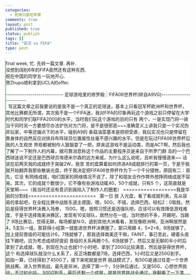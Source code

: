 ```yaml
--- 
categories: 
  - 死神只爱吃苹果
comments: true
layout: post
published: true
status: publish
tags: []
title: "实况 vs FIFA"
type: post
---
```

<div id="msgcns!5F971C000415D85F!669" class="bvMsg"><div align="left">
<div style="overflow:auto;border-left:green 1px solid;width:579px;border-bottom:green 1px solid;height:669px;background-color:white;">
<div>final week, 忙. 先转一篇文章. 再补.</div>
<div>没想到阔别6年的FIFA竟然还有这种东西.</div>
<div>祝在中国的同学五一玩地开心.</div>
<div>贺Zhupo顺利拿到UCLA的offer.</div>
<div> </div>
<div>---------------------------- 足球游戏里的修罗殿：FIFA06世界杯(转自A9VG)------------------------</div>
<div>  
写这篇文章之前我要说的是我不是一个真正的足球迷，基本上只看冠军杯欧洲杯和世界杯，其他比赛都无所谓，其次我不是一个FIFA迷，我对FIFA的印象再玩这个游戏之前只停留在大学时代和同学们联FIFA2000的水平，当时我们玩这个游戏的目的只有 两个，一是实现门将一骑当千同时另一方要想尽办法铲伤对方门将，是不是很邪恶~~~准确意义上讲我只是一个实况伪非玩家，中等还偏点下的水平，碰到A9的 香菇油菜基本是把把受虐，我玩实况也只是停留在靠身体的自然反应对排兵布阵球员位置属性丝毫不感兴趣的水平。但是在玩过FIFA06世界杯后我的人生观世 界观都被制作人狠狠耍了一把，原来这游戏不是运动类，而是ACT啊，然后我也了解了一下制作人的内幕，据可靠消息称这个作品的主要程序员是来自于所罗门群 岛的一个巴西球迷说不定还是巴西球员埃德米尔森的远方亲戚，为什么这么说呢，且听我慢慢道来~~ 
话说在前两天我的成就终于突破2W，我苦 苦的盘算着如何挤进A9成就排行的第一页，于是乎我就开始翻弄我那些散装光盘，终于我决定把FIFA06世界杯作为下一个千分猎物，原因有二：首先，它没 有网络成就，咱们国家的网络情况不说了，除了和朋友合作作弊外想挣网络成就不容易。其次，它的成就个数很少，它不像有些游戏动辄40，50个成就，只有5 个，这简直就是天堂啊~~~（我当时还没有意识到我陷入了制作人的圈套） 
==================我是华丽的分割线======================= 
  
第一日 
放 入光盘，看了看成就列表，先从容易的拿起吧，在全程比赛中战胜东道主德国，嗯，50G，不错，选择巴西，轻松2：0取胜。然后是获得世界杯决赛入场券， 150G，嗯，按照习惯还是选强队吧，应该可以有效降低游戏难度，于是乎选择南美洲赛区，发现有10支球队，居然分在一组，当时想的不多，开踢吧，当踢了 9场比赛后，觉得无聊，每场都是N:0，退到其他大洲看看，发现像欧洲啊，亚洲啊居然是4，5支队一组，那获得小组第一就能进世界杯决赛圈了，那只用踢 4，5*2=8，9场就够了，加上提前晋级的可能估计6，7场就够了，那我选择南美还干嘛，FAINT，事已至此，硬着头皮往下踢吧，应为考虑成绩好提前 晋级的关系再踢个5，6场就够了，然后又是无聊的半小时后拿到了此成就，嗯，到现在为止也就1个小时吧，拿到了200G比较满意，然后是获得世界杯，这个 和选择球队就没什么关系了，反正场数都是7场，选择巴西，1小时后又是250G到手。 
  
掐指一算，已经得到了450G了，接下来呢就是世界 挑战模式了，有50G是通过任意一个世界挑战赛。进入世界挑战，最先是非洲，选择了第一个，5分钟后通过，又是50G，心想世界挑战，不过如此吗。 500G到手，最后还剩一个成就，就是世界挑战全通过，我翻看了一下清单，大概有几十场吧，心想有500G呢，还是尝试一下吧，于是，在被贪婪冲昏头脑后 我的修罗之旅开始了，也就有了写这篇文章的缘由。 
  
世界挑战由各大洲挑战和世界杯挑战组成，首先要通过各大洲挑战后才能获得历年世界杯挑战 的资格。第一个是非洲挑战，除了最后一个小卡了以外，其他都是顺利通过，有的是1次，有的是RESTART了几次，其实这是制作人的一个圈套，各大洲难度 是循序渐进的，让你慢慢入门，觉得自己有机会拿下。 
  
到了欧洲，最后一关是苏格兰对荷兰（可能对手记错了，因为存在感不足，我会再查证）， 要求是需要取得4：1准确地说应该是赢对手3球以上，初始条件是时间好像是55分钟开始，比赛开始是1：1。这个是攻略路上遇到的第一个五星难度关卡，进 入游戏发现上来就送一个点球，就是说罚进点球后再进2个就OK了，好像没什么难度，（小提示如果点球不进直接RESTART，不用耽误时间了）成功后你会 面对像疯狗一样的对手，每个人都跑的飞快，最可怕的是5星门神，基本上你的所有射门都是徒劳无功的，无论是远射，低射，头球照单全收，一点也不夸张。 
  
在 这个关卡熬了一个钟头后，我发现我有些出离愤怒了，开始一边问候制作人的母亲一边思索着如何更有效的提高进攻效率，其实在世界挑战模式阵型合理的话很容易 打出直塞身后单刀，但是苏格兰这关难点在于两个前锋跑位前插不积极，单刀机会很少，基本上就是3次，想一下3次的情况下面对5星门神要进两个并不是容易的 事，更何况有时你甚至没有3次机会。 
  
在尝试了各种射门方法后，我决定休息一下退出看了看CONTROL的菜单，发现有挑射这种方式，进入 PRACTICE简单的试了一下找一下出脚点和射门力度后再次进入游戏，惊喜的发现门将好像很吃这套，于是在尝试了半小时后终于通过了，自我感觉很好很有 成就感，觉得再难也不过如此了吧。其实我不知道这关和后面两个激难难度的6星关卡比起来真的不算什么~~~~ 
  
==================我是华丽的分割线======================= 
  
第二日 
第 二天的攻略相对第一天的五星来说简单了很多，因为发现了背后直塞和单刀挑射这两个杀伤力极大的武器，一般的挑战都会被这种战术轰至渣，记得有一场是从0： 1落后的要求2：1获胜最后我踢了他一个8：1当然这种情况很少见，毕竟像这种鱼腩部队是可遇不可求的。还有一些任意球角球开始和点球的比赛可以用 LOAD大法降低难度（具体方法见后） 
  
进入亚洲区有韩朝大战，还有中日大战，如果中国可以逆转成功比赛结束后竟然还有国歌奏起，激动啊，原来制作人也是仇日的~~ 
  
然 后极其顺利的进入了最后的澳洲区，只有三场挑战，胜利看来指日可待了，但是这三场比赛含金量很高，除了一个鱼腩挑战外还有一个5星和6星关卡，最可气的是 面对那个六星关卡要求澳大利亚对所罗门群岛的比赛上半场3：0的情况下半场要求进4球的，我第一次就进了3个，而且是很早，我没有意识到这关有多难以致后 面浪费了很多机会，以后再次攻略时我终于明白了没有珍惜的恶果（曾经有一个机会摆在我面前但是我没有珍惜~~~以下忽略数百字）。 
  
我在尝 试了几局以后觉得原来还挺有难度的（其实是相当有难度）转而去挑战第一个澳大利亚VS斐济在60分钟时7：0，剩下30分钟进6球的挑战去了，小学算法， 30分钟6球平均5分钟一球，如果到75分钟还一球没进的话基本就可以RESTART的了，这关被列为5星的原因就在于要求进球数太多而时间又太少，非常 的紧张，唯一值得欣慰的是敌人基本放弃进攻，有时你甚至可以带球从他们身边直线跑过而不受到拦截，当然门将的实力还是值得肯定的，依然是老战术直塞单刀挑 射，效率高的话85分钟应该就能达到，别认为这很容易，没有一个小时的摸索尝试要过关是很难的，但当你找到窍门后就是熟练工种了。 
  
最后我 来到了表6星关卡，刚才错失大好机会的澳大利亚VS所罗门，屹立在我面前的就是10个吕布加一个防御加成200%的斗气吕布（门将），而我呢，只是一个白 板武将，是黄巾张角那种废角色而且拿着初级武器，我的意思是我跑的不如人快，带球不如人好，抢断不如人狠，射门没有人精，你在场上会觉得你根本不是未来的 亚洲老大澳大利亚而是你邻居家的小孩，而对方不是所罗门这种听都很少听到的国家而是5星巴西，这种强大的实力差距让你有一种深深的挫败感，同时我也在想那 个所罗门群岛的程序员此时应该很爽吧，自己的国家是多么的强大啊，可是这样的话请这位程序员出来解释一下为什么我们能60分钟3比0领先吧~~ 
  
埋 怨归埋怨，比赛还是要继续的，当我一次次使出单刀大法，这里我要说明下对付这支球队你很难创造出单刀机会，因为他们跑的比你快，除非他没跑，否则同时跑你 肯定跑不过他（把那个制作人拉出来解释下为什么所罗门都0：3落后了还那么斗志旺盛而且随便拉出一个都跑的比澳大利亚任何一个球员快~怨念啊），即使你创 造了单刀你也会发现门将不吃这套，无论是轻按射门的低射还是挑射（大部分）都能给你化解，禁区外远射就别想了，100脚进1脚的概率你也没时间尝试，最后 我终于发现了一个进球的射门，就是单刀时让自己斜着跑然后射门，进的几率会大大提高，直面门将是没戏的。终于在第NN次还是NNN次之后终于把这个门将办 了，这叫一个解气啊~~基本上过这关在没有心得自己摸索的情况下要3，4个小时，我看了看国外论坛，也是哀鸿遍野，很多人都是卡在这关连世界杯挑战模式都 没看见什么样~~~ 
  
晚上8时开始攻略历年世界杯模式，总共7场比赛，有一些4星关卡，但是因为都不难所以印象都不深，但是你别以为制作人 这么容易就让你通过了，要不怎么能体现世界杯挑战模式的金字招牌呢，最终关总会有总BOSS的，但是制作人耍了个小聪明不是把它放在最后而是倒数第二关， 但是基本上到了这一步的人都会尝试几把觉得难先过了最后一关再来挑战它的，这个就是最终无敌无耻里6星关卡巴西VS瑞典 
  
初始条件瑞典2： 4落后，比赛还剩10分钟，巴西开球（球权开始在CPU一方），胜利条件是瑞典战胜巴西，因为是淘汰赛只要你能最后10分钟熬到逼平巴西就算成功了 90%，因为到了加时和点球有了时间优势胜利的天平就像你这边倾斜了，所以总结一下就是10分钟你要进巴西至少2个球。这里再多费唇舌说一下这个游戏的时 间，世界挑战模式SETTING不可控，没有难度选择（最高），不可调节时间，游戏里10分钟就是真实时间90秒左右，就是说你要在90秒里进最高难度的 巴西2个球，你觉得你办的到吗？ 
  
玩到这个时候基本上已经头脑发昏手指麻木了，这个游戏基本上在我眼里已经变成了ACT，每关上来你要考虑 的怎么突破对方球员（杂兵战）已经面对门将怎么高效率的进球（BOSS战），最可怕的是最后这关制作人终于撕掉了自己的外衣，露出了巴西的球迷服，告诉你 巴西是强大的不可战胜的，你为什么不把这关放到世界挑战的第一关呢，这样我早就死心了，打死也不要那500G了。你想想你还是那个白板张角，场上有10个 进攻防御200%的杂兵吕布及一个防御300%的吕布门将，你没看错，史上最强门将，把实况的历代最强门将拉出来和他一比就像小学生一样脆弱，你见过连射 5脚（注意是连射）不同角度的都会被扑出来的门将吗，对他来说没有什么是不可能。这关还有一个讨厌之处，就是只要球进入死球状态，巴西队必换人 
， 有可能是换卡洛斯，卡福，卢西奥或者胡安，这个是随机的，但是换上来的球员必定是埃德米尔森，而且这个游戏的换人不能按过去（按键完全不起作用）只能看 完，你可以想象一下你可能连着看埃德米尔森被换数百次，这恐怖的出镜率其他球员都望尘莫及，这也是文章开始我说程序员肯定是他的亲戚，他那张苍白的脸孔一 次次的出现就像是宣判着你这次挑战又告失败了，你该有多愤怒，反正我这么一个冷静的人都想摔手柄了~~ 
  
在两个小时以后（凌晨2点），我终于有了一些思路，首先要尽快取得第一个入球，大概82，83分钟，如果85分钟你还在对方球员身后吃屁的话就直接RESTART吧，不要徒劳了，同时我发现了一个82，83分钟必出现单刀球的方法。 
  
巴 西于80分钟开球，前场球员不要尝试抢断，那只会更遭，因为不是单刀的话进球的几率连1%都不到，还好这关伊布和拉尔森前插意识很好，尤其是伊布。开球后 让巴西球员带球到你的禁区线前，如果他没有那么做而是回传给自己的后场直接RESTART，因为意味你打不出单刀了，接前话他带到禁区前后你操控后卫进行 逼抢，务必抢到，第一时间抢不到RESTART，抢到后第一时间传给中场球员，然后中场球员不要考虑自己的位置，只要自己的前锋在自己身前就按直塞键，这 样有90%的几率伊布和拉尔森获得单刀，然后就看你的射门水平了，挑射或者低射随你意，大概50%会进，对，只有50%，这就是这个门将的可怕之处，如果 不进被扑出直接RESTART吧，如果你RP超好进了第一球后，巴西队会改变战术，按一个国外玩家的话说进入“NOT LOSE”状态，他们不再进攻而是一味带球，因为他们带球都超好，你很难抢断到，如果过了89分钟你还在人家屁股后面追就RESTART吧，虽然进了一个 很可惜但是你知道这是徒劳的，抢到后一定要制造出单刀机会，然后再去过那个50%几率的门将BOSS，对，就是拼RP，我昨晚最后一小时打出了2次，一次 第二次攻门挑射挑高了，第二次我挑过了门将但是球被横梁挡住了（我又狠狠的问候了一下制作人的母亲），按我的方法可以最大几率的减少埃德的出现和单位时间 内获得第二次攻门机会的最大话，基本上1分钟1次，一小时可以挑战60次，说了那么多，我也想的是可能是我问候制作人和游戏测试人员母亲太多次了导致RP 值下降，我还是没有通过，所以我的成就还是定格在20776上面（没上网更新），进入A9前10未遂~~ 
  
==================我是华丽的分割线======================= 
  
啰利啰嗦那么多，大家可能会觉得这哪是攻略，就是一些废话和埋怨，我以上写那么多只是告诉那些想尝试的人还是别打这500G的主意，另外500G还是很容易的，2-3个小时就可以完成。 
  
以下是一些心得和对有志于取得那500G玩家（或者说是受虐狂，或者对运动游戏有天份嫌现在市面上的体育游戏难度太低的朋友）有帮助的内容： 
  
1. 世界挑战模式中的所谓的五星六星关卡与普通关卡最大的区别就是时间的流逝，即使全场也不过10分钟，而且很多都是半场开始的，所以一定要盘算好要在多少分 钟前进几球，不要指望最后2分钟还能进2球这种奇迹，可以参见欧洲挑战里西班牙有一场87分钟开始还让你至少进一球的。 
  
2.世界挑战模式中的对手80%都是强手，因为有些只要求你进一个球或者两个球而且时间相对富裕所以不算五星。五星的标准另外的评判标准就是门将的强度，如果你用挑射或低射成功率都不高就可以列为准五星关卡了。 
  
3.不要指望裁判会帮你，裁判是你对手的朋友，他经常在你轻轻的抚摸了一下对手后就吹你犯规，而对对方在禁区里背后铲倒你视而不见。 
  
4.如果是任意球或角球开局的比赛就多RESTART几次，争取上来通过定位球取得一分节省时间，角球的位置虽然不会改变，但是任意球的位置每次出来都是随机的，完全可以刷出好的角度再多试几次一定能进。 
  
5.射中横梁立柱你不要很惋惜，因为这并不意味着你离进球很接近了，相反，这个游戏中射中横梁立柱就像路上的出租车一样层出不穷，即使你身体扭曲也能射中，这和实况不一样，所以有时你看见门将也五星斗气门将也扑不到的球，别高兴的太早，那是奔立柱去的。 
  
  
6. 单刀直塞的效果惊人，这作中基本上是最具杀伤里的武器，我在网上看有些网友说下底传中和45度角大力射门效果也不错，但是经我尝试好像效果不行，下底传中 你的前锋经常能顶到球，但是很多时候都是顶出界，45度角的远射经常能打出刁钻角度，但是只适用于一般难度的门将，对于5星门将根本不起作用，100脚进 1脚吧。 
  
7.一定要练好挑射，主要是出脚点和力量的掌握，尤其在小角度的情况下，普通射门的成功率几乎为0，但挑射的几率反而会增大，因为球在空中可以滑行更长的路线和时间，80%的门将都很吃这套，如果不吃就尝试低射和斜体（身体不是直面门将）低射吧。 
  
8.阵容的话如果几次都过不去就调整一下，4-1-2-1-2是个不错的选择，两前锋位置靠中单刀几率大，三前锋的话因为有两个在边线这作中下底传中虽然经常能顶到但不意味着能获得入球。 
  
9.熬到加时点球就是你的胜利，因为加时时间充裕足够你办了对手，实在不济还有点球大战呢，十拿九稳啊，具体方法见下一条。 
  
10. 点球大战攻略：罚点球时有个窄条晃动如果把力量按到窄条里配合方向就十拿九稳了，多练练不难，就是一个战争机器完美添弹的晃动版，即使按不到也基本能进， 防守时不要扑球，就等着对方射中路就行了，要耐的住寂寞，对方总会射中路的，只要你每球都中，他射中路你扑出的然后大团圆获胜只是早晚的问题。如果你想戏 耍对手也可以射中路，不过需要一定RP，万一对方门将一犯懒没动呢？ 
  
最后.一定要有一个好RP，玩前最好烧柱香，然后友好的问候一下制作人及其家人。 
  
  
最后的最后，玩着这游戏我想到了世嘉的某些作品，就是绝不贴合大众向难度低头，如果有一天某人问我对这游戏的印象，我会说：“你是说里面的世界挑战吗？硬派！非常硬派！ 
  
==================我是华丽的分割线======================= 
  
昨 天晚上下班回到家再度开启360进行最后一关的攻关，前两天玩得手疼就没动机器。从晚上10点开始，到10点半基本都在找感觉，10点半后感觉回归开始正 式挑战，门将依然是那么BT，依布和拉尔森依然那么废材，唯一不同的是我调整了一下阵型，改为了4-2-4，增加了左右边锋提高进攻能力，第一次机会出现 在11：00，我在81分多钟终于取得了进球，我想终于tmd开张了，这个进球并不是由我上文提到的方法单刀进的，虽然前期我也是那么做的，不过到了中场 直塞那一下，我的中场塞给依布的球塞到了赛场的一边，回追的巴西球员把依布逼得只能走边线下底了，虽然我不抱什么希望，但是我想怎么也要这回合进攻完结 吧，于是下底的依布一路狂奔，在巴西的卡洛斯即将拉倒他的一刹那，我看见禁区中间有一个黄色的身影，我就按了长传键，那个人接到皮球直接凌空抽射，结果又 被全知全能的迪达扑了出来，我正待问候制作人母亲的时候，那个皮球鬼使神差的又落到了那个球员脚下，我本能反应的又按了下射门键，这次迪达没有直接从地上 窜起来扑另一个方向，而是目送着皮球进了网，3：4~~ 
  
我的精神状态在那一刻达到了最佳状态，遗憾的是我没有注意到那个进球的球员是谁，只知道不是拉尔森，当时太兴奋了，在接下来的两分钟内我通过围抢成功又获得了一次单刀机会，而且这次依布没有浪费机会，他晃动一下上身，低射成功，比分扳平了！！！ 
  
我 当时按了暂停起身又蹦又跳，一边打网游的老婆用鄙夷的眼光看了看我，说了句：你终于还是疯了~~~。对对对，冷静冷静，当时比赛还有5分钟，我甚至幻想着 在90分钟内赢得比赛，但是被进了两个球的巴西更加沉着老练，最后5分钟内我只抢到了一次球还没形成单刀，就这样90比赛结束了。 
  
进入加 时赛，老天和制作人决定给了我一个惩罚，刚刚开始没几分钟，巴西一个球员获得了一个80%的单刀机会，当时我有一名后卫本可以背后放倒他，但是一犹豫的功 夫我没有，于是他冲进了禁区面对门将，低射，被扑出，正当我欣慰的时候，那个皮球就像因果报应一样回到了他脚下，脚起球落，大喜大悲也不过如此了吧，不过 当时时间还有将近20分钟，希望还是有的，但是我居然迟迟抢不到球，那些泥鳅一样的巴西球员带球精度和速度再度提高200%，时间一分一秒流逝，比赛哨音 吹响，挑战失败。 
  
我放下手柄，摇了摇头，叹了口气，机会出现了没把握住甚是可惜啊。再往后的1个多小时我不断的取得第一个进球，可是第二个进球再也没有出现，时间已经快到了凌晨一点，我回头看了看熟睡的老婆决定一点前解决不了战斗就改天再试了。 
  
在12： 45分左右，我的又一次第一个进球出现了，但是很晚，在88分多钟单刀进了一球，我其实已不抱太大希望，在补时阶段抢得皮球直塞边锋一个下底传中后门前一 片混战，很多人都在踢那个皮球，但是这次是拉尔森立功了，他倒地横扫碰到了皮球，迪达及时做出反应，但是还是没有阻止球入网，第二次机会出现了~~~ 
  
这 一次我不像上次，我在加时没有一味的逼抢取得进球，而是采取拖延战术，只要对方没有实质性的攻门我就放任不管，险情出现在加时快结束时，巴西的阿德获得了 和刚才一样的单刀机会，这次我的后卫没有犹豫，直接从背后铲倒了他，裁判哨响，我不关心什么红黄牌没，马上要结束的比赛多一人少一人没什么关系，小罗主罚 任意球，我的心也提到了嗓子眼，结果球高的离谱，又熬过了进分钟后，点球大战缓缓拉开了战幕。 
  
点球大战我方先罚，我力争每个球都按到那个 晃动框内加上左上右上的大角度，基本没球都是射到立柱反弹入网，也蛮刺激的，这里有一个奇怪的现象就是从第二球到第四球开始，巴西门将在我主罚的时候总是 往一边移动，而露出另一边，哼，瞧不起我吗，我就往空的这边射看你扑不扑得到，他一次都没扑中，而巴西罚球的时候我还是老战略，纹丝不动等射中路，还是那 句话一定要耐得住寂寞，第一次好机会出现在巴西第三个点球射手肥罗身上，他选择了射中但是我方门将扑了一下依然进了网，TMD还有这种事情，不过好消息的 巴西第四个点球手把球踢出了门框外，而到了决定性的第五球，手柄开始振动，还是拉尔森，这个时候他继承了瑞典的光荣传统，在这一刻格伦，利都霍尔德，诺达 尔灵魂附体，他不是一个人在战斗，他不是一个人~~~~（省略数百字） 
  
球进了，这个世界清静了~~~~ 
  
历时三小时的战斗终于获得了胜利，我在观赏完YOU UNLOCKED ACHIEVEMENT的美妙字符后联上网线更新了一下成就，给好友留言，下了个免费主题，关机睡觉 
  
==================我是华丽的分割线======================= 
  
p.s.：有趣的现象：挑战之余非常无聊，在对方中场开球时，你可以按铲球键就能看到本方前锋倒地铲球，我承认这看起来更像是滑倒~~ 
      有趣的bug：讨厌的埃德不出现大法，最后一关的埃德出现足以令人烦死，但是在你球出界后只要你按暂停够快，就会出现菜单，选择restart后，换人还 会继续，但是换上来的球员虽然底下字幕显示是埃德米尔森，但是却是场上11中的一个，我就碰到过肥罗和阿德等，然后比赛会自动restart。 
  
Pasted from <<a href="http://bbs.a9vg.com/read.php?fid=129&tid=685772"><u><font color="#0000ff">http://bbs.a9vg.com/read.php?fid=129&tid=685772</font></u></a>></div>日志图文内容 </div>
</div></div>
